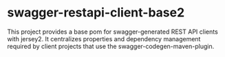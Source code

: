 # swagger-restapi-client-base2
This project provides a base pom for swagger-generated REST API clients with jersey2.
It centralizes properties and dependency management required by client projects that use the swagger-codegen-maven-plugin.